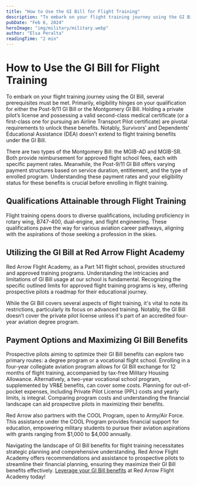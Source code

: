 ```yaml
---
title: "How to Use the GI Bill for Flight Training"
description: "To embark on your flight training journey using the GI Bill, several prerequisites must be met. Primarily, eligibility hinges on your qualification for either the Post-9/11 GI Bill or the Montgomery GI Bill. Holding a private pilot’s license and possessing a valid second-class medical certificate (or a first-class one for pursuing an Airline Transport Pilot certificate) are pivotal requirements to unlock these benefits. Notably, Survivors’ and Dependents’ Educational Assistance (DEA) doesn’t extend to flight training benefits under the GI Bill."
pubDate: "Feb 6, 2024"
heroImage: "img/military/military.webp"
author: "Elsa Peralta"
readingTime: "2 min"
---
```


# How to Use the GI Bill for Flight Training

To embark on your flight training journey using the GI Bill, several prerequisites must be met. Primarily, eligibility hinges on your qualification for either the Post-9/11 GI Bill or the Montgomery GI Bill. Holding a private pilot’s license and possessing a valid second-class medical certificate (or a first-class one for pursuing an Airline Transport Pilot certificate) are pivotal requirements to unlock these benefits. Notably, Survivors’ and Dependents’ Educational Assistance (DEA) doesn’t extend to flight training benefits under the GI Bill.

There are two types of the Montgomery Bill: the MGIB-AD and MGIB-SR. Both provide reimbursement for approved flight school fees, each with specific payment rates. Meanwhile, the Post-9/11 GI Bill offers varying payment structures based on service duration, entitlement, and the type of enrolled program. Understanding these payment rates and your eligibility status for these benefits is crucial before enrolling in flight training.

## Qualifications Attainable through Flight Training

Flight training opens doors to diverse qualifications, including proficiency in rotary wing, B747-400, dual-engine, and flight engineering. These qualifications pave the way for various aviation career pathways, aligning with the aspirations of those seeking a profession in the skies.

## Utilizing the GI Bill at Red Arrow Flight Academy

Red Arrow Flight Academy, as a Part 141 flight school, provides structured and approved training programs. Understanding the intricacies and limitations of GI Bill usage at our school is fundamental. Recognizing the specific outlined limits for approved flight training programs is key, offering prospective pilots a roadmap for their educational journey.

While the GI Bill covers several aspects of flight training, it's vital to note its restrictions, particularly its focus on advanced training. Notably, the GI Bill doesn’t cover the private pilot license unless it's part of an accredited four-year aviation degree program.

## Payment Options and Maximizing GI Bill Benefits

Prospective pilots aiming to optimize their GI Bill benefits can explore two primary routes: a degree program or a vocational flight school. Enrolling in a four-year collegiate aviation program allows for GI Bill exchange for 12 months of flight training, accompanied by tax-free Military Housing Allowance. Alternatively, a two-year vocational school program, supplemented by VR&E benefits, can cover some costs. Planning for out-of-pocket expenses, including Private Pilot License (PPL) costs and yearly limits, is integral. Comparing program costs and understanding the financial landscape can aid prospective pilots in maximizing their benefits.

Red Arrow also partners with the COOL Program, open to Army/Air Force. This assistance under the COOL Program provides financial support for education, empowering military students to pursue their aviation aspirations with grants ranging from $1,000 to $4,000 annually.

Navigating the landscape of GI Bill benefits for flight training necessitates strategic planning and comprehensive understanding. Red Arrow Flight Academy offers recommendations and assistance to prospective pilots to streamline their financial planning, ensuring they maximize their GI Bill benefits effectively. [Leverage your GI Bill benefits](https://red-arrow.rightrudder.marketing/flight-programs/military-rotor-transition/) at Red Arrow Flight Academy today!